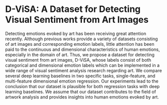 # D-ViSA: A Dataset for Detecting Visual Sentiment from Art Images

Detecting emotions evoked by art has been receiving great attention recently. Although previous works provide a variety of datasets consisting of art images and corresponding emotion labels, little attention has been paid to the continuous and dimensional characteristics of human emotions, especially in the domain of art. Thus, we propose a dataset for detecting visual sentiment from art images, D-ViSA, whose labels consist of both categorical and dimensional emotion labels which can be implemented in a wide range of visual sentiment analysis research regarding art. We compare several deep learning baselines in two specific tasks, single-feature, and multi-feature dimensional emotion regression. Our experiments lead to the conclusion that our dataset is plausible for both regression tasks with deep learning baselines. We assume that our dataset contributes to the field of artwork analysis and provides insights into human emotions evoked by art.
